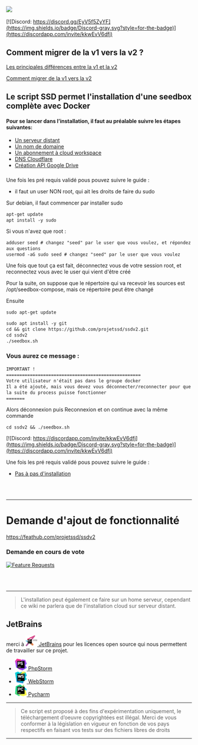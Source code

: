 <br /><img src="https://user-images.githubusercontent.com/64525827/107496602-ceddbb80-6b91-11eb-9a05-ac311eedf150.png" width="450">
<br />


[![Discord: https://discord.gg/EyV5f5ZyYF](https://img.shields.io/badge/Discord-gray.svg?style=for-the-badge)](https://discordapp.com/invite/kkwEvV6dfj)

## Comment migrer de la v1 vers la v2 ?

[Les principales différences entre la v1 et la v2](https://github.com/projetssd/ssdv2/wiki/Les-diff%C3%A9rences-entre-la-v1-et-la-v2)

[Comment migrer de la v1 vers la v2](https://github.com/projetssd/ssdv2/wiki/Comment-migrer-de-la-v1-vers-la-v2)


## Le script SSD permet l'installation d'une seedbox complète avec Docker

#### Pour se lancer dans l’installation, il faut au préalable suivre les étapes suivantes:
* [Un serveur distant](https://github.com/projetssd/ssdv2/wiki/Serveur)
* [Un nom de domaine](https://github.com/projetssd/ssdv2/wiki/Nom-de-domaine)
* [Un abonnement à cloud workspace](https://github.com/projetssd/ssdv2/wiki/Les-offres-Cloud-Google)
* [DNS Cloudflare](https://github.com/projetssd/ssdv2/wiki/Cloudflare)
* [Création API Google Drive](https://github.com/projetssd/ssdv2/wiki/Cr%C3%A9ation-API-Google)

###


Une fois les pré requis validé pous pouvez suivre le guide :  
* il faut un user NON root, qui ait les droits de faire du sudo

Sur debian, il faut commencer par installer sudo
``` 
apt-get update
apt install -y sudo
```

Si vous n'avez que root :
``` 
adduser seed # changez "seed" par le user que vous voulez, et répondez aux questions
usermod -aG sudo seed # changez "seed" par le user que vous voulez
```
Une fois que tout ça est fait, déconnectez vous de votre session root, et reconnectez vous avec le user qui vient d'être créé


Pour la suite, on suppose que le répertoire qui va recevoir les sources est /opt/seedbox-compose, mais ce répertoire peut être changé

Ensuite
```
sudo apt-get update
```
```
sudo apt install -y git
cd && git clone https://github.com/projetssd/ssdv2.git 
cd ssdv2
./seedbox.sh
```
### Vous aurez ce message : 
```
IMPORTANT !
===================================================
Votre utilisateur n'était pas dans le groupe docker
Il a été ajouté, mais vous devez vous déconnecter/reconnecter pour que la suite du process puisse fonctionner
=======
```
Alors déconnexion puis Reconnexion et on continue avec la même commande
```
cd ssdv2 && ./seedbox.sh
```

[![Discord: https://discordapp.com/invite/kkwEvV6dfj](https://img.shields.io/badge/Discord-gray.svg?style=for-the-badge)](https://discordapp.com/invite/kkwEvV6dfj)


Une fois les pré requis validé pous pouvez suivre le guide :  
* [Pas à pas d'installation](https://github.com/projetssd/ssdv2/wiki/pas-%C3%A0-pas)


<br/><br/>

***

# Demande d'ajout de fonctionnalité 
https://feathub.com/projetssd/ssdv2

### Demande en cours de vote
[![Feature Requests](https://feathub.com/projetssd/ssdv2?format=svg)](https://feathub.com/projetssd/ssdv2)

<br/><br/>

***

> L'installation peut également ce faire sur un home serveur, cependant ce wiki ne parlera que de l'installation cloud sur serveur distant.

## JetBrains
merci à  [<img src="/images/jetbrains-training-partner.svg" alt="JetBrains" width="32"> JetBrains](http://www.jetbrains.com/) pour les licences open source qui nous permettent de travailler sur ce projet.

* [<img src="/images/icon-phpstorm.svg" alt="PhpStorm" width="32"> PhpStorm](http://www.jetbrains.com/phpstorm/)
* [<img src="/images/icon-webstorm.svg" alt="WebStorm" width="32"> WebStorm](http://www.jetbrains.com/webstorm/)
* [<img src="/images/icon-pycharm.svg" alt="Pycharm" width="32"> Pycharm](http://www.jetbrains.com/pycharm/)
***

> Ce script est proposé à des fins d'expérimentation uniquement, le téléchargement d’oeuvre copyrightées est illégal.
Merci de vous conformer à la législation en vigueur en fonction de vos pays respectifs en faisant vos tests sur des fichiers libres de droits
***
